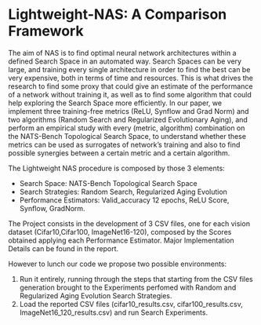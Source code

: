 # Lightweight-NAS: A Comparison Framework
The aim of NAS is to find optimal neural network architectures within a defined Search Space in an automated way. Search Spaces can be very large, and training every single architecture in order to find the best can be very expensive, both in terms of time and resources.
This is what drives the research to find some proxy that could give an estimate of the performance of a network without training it, as well as to find some algorithm that could help exploring the Search Space more efficiently.
In our paper, we implement three training-free metrics (ReLU, Synflow and Grad Norm) and two algorithms (Random Search and Regularized Evolutionary Aging), and perform an empirical study with every (metric, algorithm) combination on the NATS-Bench Topological Search Space, to understand whether these metrics can be used as surrogates of network’s training and also to find possible synergies between a certain metric and a certain algorithm. 


The Lightweight NAS procedure is composed by those 3 elements:
- Search Space: NATS-Bench Topological Search Space
- Search Strategies: Random Search, Regularized Aging Evolution
- Performance Estimators: Valid_accuracy 12 epochs, ReLU Score, Synflow, GradNorm.

The Project consists in the development of 3 CSV files, one for each vision dataset (Cifar10,Cifar100, ImageNet16-120), composed by the Scores obtained applying each Performance Estimator.
Major Implementation Details can be found in the report.

However to lunch our code we propose two possible environments:
1) Run it entirely, running through the steps that starting from  the CSV files generation brought to the Experiments perfomed with Random and Regularized Aging Evolution Search Strategies. 
2) Load the reported CSV files (cifar10_results.csv, cifar100_results.csv, ImageNet16_120_results.csv) and run Search Experiments. 
